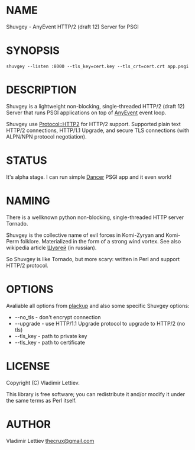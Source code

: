 # NAME

Shuvgey - AnyEvent HTTP/2 (draft 12) Server for PSGI

# SYNOPSIS

    shuvgey --listen :8000 --tls_key=cert.key --tls_crt=cert.crt app.psgi

# DESCRIPTION

Shuvgey is a lightweight non-blocking, single-threaded HTTP/2 (draft 12) Server
that runs PSGI applications on top of [AnyEvent](https://metacpan.org/pod/AnyEvent) event loop.

Shuvgey use [Protocol::HTTP2](https://metacpan.org/pod/Protocol::HTTP2) for HTTP/2 support. Supported plain text HTTP/2
connections, HTTP/1.1 Upgrade, and secure TLS connections (with ALPN/NPN
protocol negotiation).

# STATUS

It's alpha stage. I can run simple [Dancer](https://metacpan.org/pod/Dancer) PSGI app and it even work!

# NAMING

There is a wellknown python non-blocking, single-threaded HTTP server Tornado.

Shuvgey is the collective name of evil forces in Komi-Zyryan and Komi-Perm
folklore. Materialized in the form of a strong wind vortex. See also wikipedia
article
[Шувгей](http://ru.wikipedia.org/wiki/%D0%A8%D1%83%D0%B2%D0%B3%D0%B5%D0%B9) (in
russian).

So Shuvgey is like Tornado, but more scary: written in Perl and support HTTP/2
protocol.

# OPTIONS

Avaliable all options from [plackup](https://metacpan.org/pod/plackup) and also some specific Shuvgey options:

- \--no\_tls - don't encrypt connection
- \--upgrade - use HTTP/1.1 Upgrade protocol to upgrade to HTTP/2 (no tls)
- \--tls\_key - path to private key
- \--tls\_key - path to certificate

# LICENSE

Copyright (C) Vladimir Lettiev.

This library is free software; you can redistribute it and/or modify
it under the same terms as Perl itself.

# AUTHOR

Vladimir Lettiev <thecrux@gmail.com>
